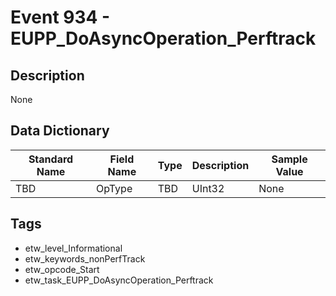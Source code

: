 # Event 934 - EUPP_DoAsyncOperation_Perftrack

## Description
None

## Data Dictionary
|Standard Name|Field Name|Type|Description|Sample Value|
|---|---|---|---|---|
|TBD|OpType|TBD|UInt32|None|None|

## Tags
* etw_level_Informational
* etw_keywords_nonPerfTrack
* etw_opcode_Start
* etw_task_EUPP_DoAsyncOperation_Perftrack